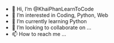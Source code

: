 - 👋 Hi, I’m @KhaiPhanLearnToCode
- 👀 I’m interested in Coding, Python, Web
- 🌱 I’m currently learning Python
- 💞️ I’m looking to collaborate on ...
- 📫 How to reach me ...

<!---
KhaiPhanLearnToCode/KhaiPhanLearnToCode is a ✨ special ✨ repository because its `README.md` (this file) appears on your GitHub profile.
You can click the Preview link to take a look at your changes.
--->
